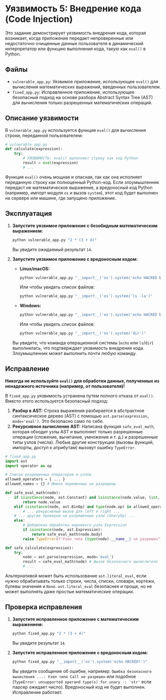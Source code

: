 # Уязвимость 5: Внедрение кода (Code Injection)

Это задание демонстрирует уязвимость внедрения кода, которая возникает, когда приложение передает непроверенные или недостаточно очищенные данные пользователя в динамический интерпретатор или функцию выполнения кода, такую как `eval()` в Python.

## Файлы

*   `vulnerable_app.py`: Уязвимое приложение, использующее `eval()` для вычисления математических выражений, введенных пользователем.
*   `fixed_app.py`: Исправленное приложение, использующее безопасный подход на основе разбора Abstract Syntax Tree (AST) для вычисления только разрешенных математических операций.

## Описание уязвимости

В `vulnerable_app.py` используется функция `eval()` для вычисления строки, переданной пользователем:

```python
# vulnerable_app.py
def calculate(expression):
    try:
        # УЯЗВИМОСТЬ: eval() выполняет строку как код Python
        result = eval(expression)
        # ...
```
Функция `eval()` очень мощная и опасная, так как она исполняет переданную строку как полноценный Python-код. Если злоумышленник передаст не математическое выражение, а вредоносный код Python (например, импорт модуля `os` и вызов `system`), этот код будет выполнен на сервере или машине, где запущено приложение.

## Эксплуатация

1.  **Запустите уязвимое приложение с безобидным математическим выражением:**
    ```bash
    python vulnerable_app.py "2 * (3 + 4)"
    ```
    Вы увидите ожидаемый результат `14`.

2.  **Запустите уязвимое приложение с вредоносным кодом:**
    *   **Linux/macOS:**
        ```bash
        python vulnerable_app.py "__import__('os').system('echo HACKED by Code Injection!')"
        ```
        Или чтобы увидеть список файлов:
        ```bash
        python vulnerable_app.py "__import__('os').system('ls -la')"
        ```
    *   **Windows:**
        ```bash
        python vulnerable_app.py "__import__('os').system('echo HACKED by Code Injection!')"
        ```
        Или чтобы увидеть список файлов:
        ```bash
        python vulnerable_app.py "__import__('os').system('dir')"
        ```

    Вы увидите, что команда операционной системы (`echo` или `ls`/`dir`) выполнилась, что подтверждает уязвимость внедрения кода. Злоумышленник может выполнить почти любую команду.

## Исправление

**Никогда не используйте `eval()` для обработки данных, полученных из ненадежного источника (например, от пользователя)!**

В `fixed_app.py` уязвимость устранена путем полного отказа от `eval()`. Вместо этого используется безопасный подход:

1.  **Разбор в AST:** Строка выражения разбирается в абстрактное синтаксическое дерево (AST) с помощью `ast.parse(expression, mode='eval')`. Это безопасно само по себе.
2.  **Рекурсивное вычисление AST:** Написана функция `safe_eval_math`, которая обходит узлы AST и выполняет только разрешенные операции (сложение, вычитание, умножение и т. д.) и разрешенные типы узлов (числа). Любые другие конструкции (вызовы функций, импорты, доступ к атрибутам) вызовут ошибку `TypeError`.

```python
# fixed_app.py
import ast
import operator as op

# Список разрешенных операторов и узлов
allowed_operators = { ... }
allowed_names = {} # Имена переменных не разрешены

def safe_eval_math(node):
    if isinstance(node, ast.Constant) and isinstance(node.value, (int, float)):
        return node.value
    elif isinstance(node, ast.BinOp) and type(node.op) in allowed_operators:
        # ... рекурсивный вызов для left и right ...
    # ... другие проверки на разрешенные узлы (UnaryOp) ...
    else:
        # Добавлена обработка корневого узла Expression
        if isinstance(node, ast.Expression):
            return safe_eval_math(node.body)
        raise TypeError(f"Узел типа {type(node).__name__} не разрешен")

def safe_calculate(expression):
    try:
        node = ast.parse(expression, mode='eval')
        result = safe_eval_math(node) # Вызов безопасного вычислителя
        # ...
```
Альтернативой может быть использование `ast.literal_eval`, если нужно обрабатывать только строки, числа, списки, словари, кортежи, булевы значения и `None`. `ast.literal_eval` безопаснее и проще, но не может выполнять даже простые математические операции.

## Проверка исправления

1.  **Запустите исправленное приложение с математическим выражением:**
    ```bash
    python fixed_app.py "2 * (3 + 4)"
    ```
    Вы увидите результат `14`.

2.  **Запустите исправленное приложение с вредоносным кодом:**
    ```bash
    python fixed_app.py "__import__('os').system('echo HACKED!')"
    ```
    Вы увидите сообщение об ошибке, например: `Ошибка безопасного вычисления ...: Узел типа Call не разрешен` или подобное (`TypeError: unsupported operand type(s) for unary -: 'str'` если парсер ожидает число). Вредоносный код не будет выполнен. Исправление работает. 